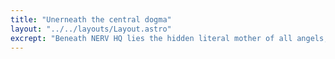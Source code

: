 ```yaml
---
title: "Unerneath the central dogma"
layout: "../../layouts/Layout.astro"
excrept: "Beneath NERV HQ lies the hidden literal mother of all angels, concealed during an ongoing battle between the dwindling human population and mysterious creatures known as angels"
---
```

